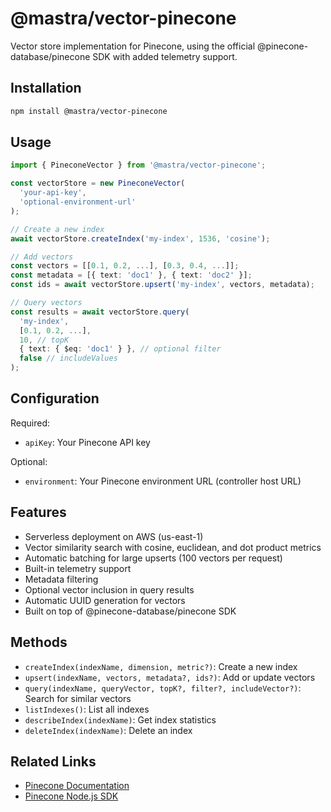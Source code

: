 # @mastra/vector-pinecone

Vector store implementation for Pinecone, using the official @pinecone-database/pinecone SDK with added telemetry support.

## Installation

```bash
npm install @mastra/vector-pinecone
```

## Usage

```typescript
import { PineconeVector } from '@mastra/vector-pinecone';

const vectorStore = new PineconeVector(
  'your-api-key',
  'optional-environment-url'
);

// Create a new index
await vectorStore.createIndex('my-index', 1536, 'cosine');

// Add vectors
const vectors = [[0.1, 0.2, ...], [0.3, 0.4, ...]];
const metadata = [{ text: 'doc1' }, { text: 'doc2' }];
const ids = await vectorStore.upsert('my-index', vectors, metadata);

// Query vectors
const results = await vectorStore.query(
  'my-index',
  [0.1, 0.2, ...],
  10, // topK
  { text: { $eq: 'doc1' } }, // optional filter
  false // includeValues
);
```

## Configuration

Required:

- `apiKey`: Your Pinecone API key

Optional:

- `environment`: Your Pinecone environment URL (controller host URL)

## Features

- Serverless deployment on AWS (us-east-1)
- Vector similarity search with cosine, euclidean, and dot product metrics
- Automatic batching for large upserts (100 vectors per request)
- Built-in telemetry support
- Metadata filtering
- Optional vector inclusion in query results
- Automatic UUID generation for vectors
- Built on top of @pinecone-database/pinecone SDK

## Methods

- `createIndex(indexName, dimension, metric?)`: Create a new index
- `upsert(indexName, vectors, metadata?, ids?)`: Add or update vectors
- `query(indexName, queryVector, topK?, filter?, includeVector?)`: Search for similar vectors
- `listIndexes()`: List all indexes
- `describeIndex(indexName)`: Get index statistics
- `deleteIndex(indexName)`: Delete an index

## Related Links

- [Pinecone Documentation](https://docs.pinecone.io/)
- [Pinecone Node.js SDK](https://github.com/pinecone-io/pinecone-ts-client)
